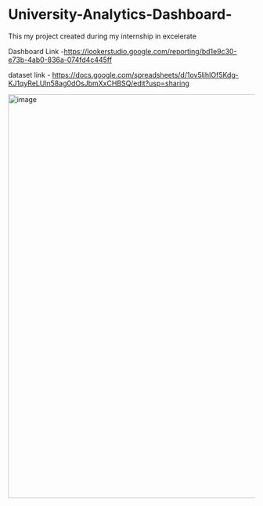 # University-Analytics-Dashboard-
This my project created during my internship in excelerate 

Dashboard Link -https://lookerstudio.google.com/reporting/bd1e9c30-e73b-4ab0-836a-074fd4c445ff

dataset link - https://docs.google.com/spreadsheets/d/1ov5ljhIOf5Kdg-KJ1qyReLUln58ag0dOsJbmXxCHBSQ/edit?usp=sharing


<img width="1019" height="824" alt="image" src="https://github.com/user-attachments/assets/b47dbcb5-3dcf-433d-bb64-f5c1c8b6d6a5" />
